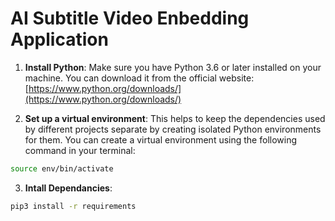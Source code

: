 # AI Subtitle Video Enbedding Application

1. **Install Python**: Make sure you have Python 3.6 or later installed on your machine. You can download it from the official website: [https://www.python.org/downloads/](https://www.python.org/downloads/)

2. **Set up a virtual environment**: This helps to keep the dependencies used by different projects separate by creating isolated Python environments for them. You can create a virtual environment using the following command in your terminal:

```bash
source env/bin/activate
```

3. **Intall Dependancies**:

```bash
pip3 install -r requirements
```

